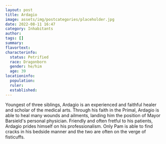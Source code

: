 ```yaml
---
layout: post
title: Ardagio
image: assets/img/postcategories/placeholder.jpg
date: 2022-08-11 16:47
category: Inhabitants
author: 
tags: []
summary: 
flavortext: 
characterinfo:
  status: Petrified
  race: Dragonborn
  gender: he/him
  age: 39
locationinfo:
  population: 
  ruler: 
  established: 
---
```


Youngest of three siblings, Ardagio is an experienced and faithful healer and scholar of the medical arts. Through his faith in the Primal, Ardagio is able to heal many wounds and ailments, landing him the position of Mayor Barsield's personal physician. Friendly and often fretful to his patients, Ardagio prides himself on his professionalism. Only Pam is able to find cracks in his bedside manner and the two are often on the verge of fisticuffs.